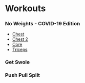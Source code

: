 # Workouts

### No Weights - COVID-19 Edition
* [Chest](workouts/no_weight/CHEST.md)
* [Chest 2](workouts/no_weight/CHEST2.md)
* [Core](workouts/no_weight/CORE.md)
* [Triceps](workouts/no_weight/TRICEPS.md)

### Get Swole

### Push Pull Split
